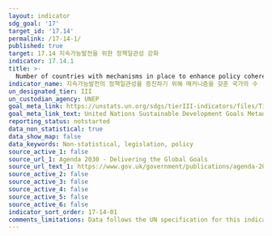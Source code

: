 ```yaml
---
layout: indicator
sdg_goal: '17'
target_id: '17.14'
permalink: /17-14-1/
published: true
target: 17.14 지속가능발전을 위한 정책일관성 강화
indicator: 17.14.1
title: >-
  Number of countries with mechanisms in place to enhance policy coherence of sustainable development
indicator_name: 지속가능발전의 정책일관성을 증진하기 위해 메커니즘을 갖춘 국가의 수
un_designated_tier: III
un_custodian_agency: UNEP
goal_meta_link: https://unstats.un.org/sdgs/tierIII-indicators/files/Tier3-17-14-01.pdf
goal_meta_link_text: United Nations Sustainable Development Goals Metadata (PDF 4.0 MB)
reporting_status: notstarted
data_non_statistical: true
data_show_map: false
data_keywords: Non-statistical, legislation, policy
source_active_1: false
source_url_1: Agenda 2030 - Delivering the Global Goals
source_url_text_1: https://www.gov.uk/government/publications/agenda-2030-delivering-the-global-goals
source_active_2: false
source_active_3: false
source_active_4: false
source_active_5: false
source_active_6: false
indicator_sort_order: 17-14-01
comments_limitations: Data follows the UN specification for this indicator. This indicator has been identified in collaboration with topic experts.
---
```

